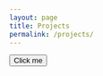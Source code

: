 ```yaml
---
layout: page
title: Projects
permalink: /projects/
---
```


<!DOCTYPE html>
<html lang="en">
<head>
    <meta charset="UTF-8">
    <meta name="viewport" content="width=device-width, initial-scale=1.0">
    <link rel="stylesheet" href="styles.css">
    <title>Projects</title>
</head>
<body>
    <button class="styled-button">Click me</button>
</body>
</html>
